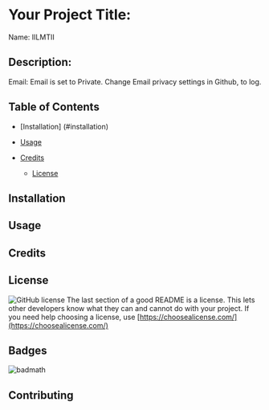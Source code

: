 # Your Project Title:
Name: IILMTII
## Description:
    
Email: Email is set to Private. Change Email privacy settings in Github, to log.
## Table of Contents
* [Installation]
    (#installation)
* [Usage](#usage)
* [Credits](#credits)

    * [License](#license)
## Installation
## Usage
## Credits
## License
    
![GitHub license](https://img.shields.io/github/license/Naereen/StrapDown.js.svg)
The last section of a good README is a 
    license. This lets other developers know what they can and cannot 
    do with your project. If you need help choosing a license, use 
    [https://choosealicense.com/](https://choosealicense.com/)
## Badges
    
![badmath](https://img.shields.io/github/languages/top/nielsenjared/badmath)
    
## Contributing
